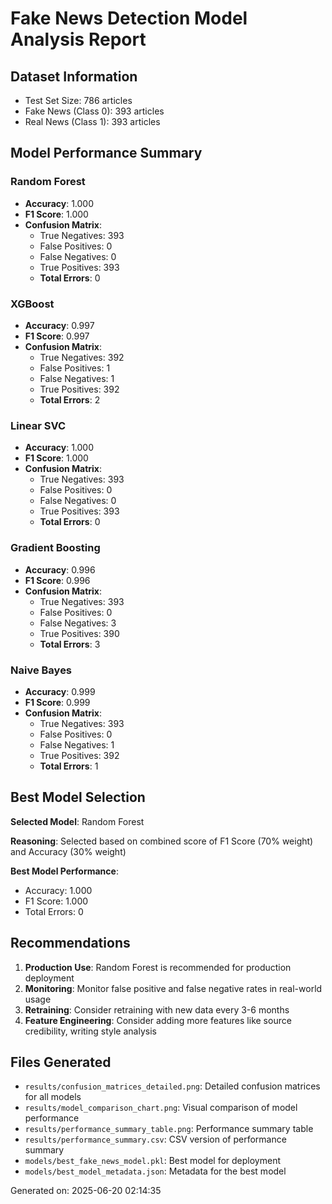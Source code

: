 
# Fake News Detection Model Analysis Report

## Dataset Information
- Test Set Size: 786 articles
- Fake News (Class 0): 393 articles
- Real News (Class 1): 393 articles

## Model Performance Summary


### Random Forest
- **Accuracy**: 1.000
- **F1 Score**: 1.000
- **Confusion Matrix**:
  - True Negatives: 393
  - False Positives: 0
  - False Negatives: 0
  - True Positives: 393
  - **Total Errors**: 0


### XGBoost
- **Accuracy**: 0.997
- **F1 Score**: 0.997
- **Confusion Matrix**:
  - True Negatives: 392
  - False Positives: 1
  - False Negatives: 1
  - True Positives: 392
  - **Total Errors**: 2


### Linear SVC
- **Accuracy**: 1.000
- **F1 Score**: 1.000
- **Confusion Matrix**:
  - True Negatives: 393
  - False Positives: 0
  - False Negatives: 0
  - True Positives: 393
  - **Total Errors**: 0


### Gradient Boosting
- **Accuracy**: 0.996
- **F1 Score**: 0.996
- **Confusion Matrix**:
  - True Negatives: 393
  - False Positives: 0
  - False Negatives: 3
  - True Positives: 390
  - **Total Errors**: 3


### Naive Bayes
- **Accuracy**: 0.999
- **F1 Score**: 0.999
- **Confusion Matrix**:
  - True Negatives: 393
  - False Positives: 0
  - False Negatives: 1
  - True Positives: 392
  - **Total Errors**: 1


## Best Model Selection

**Selected Model**: Random Forest

**Reasoning**: Selected based on combined score of F1 Score (70% weight) and Accuracy (30% weight)

**Best Model Performance**:
- Accuracy: 1.000
- F1 Score: 1.000
- Total Errors: 0

## Recommendations

1. **Production Use**: Random Forest is recommended for production deployment
2. **Monitoring**: Monitor false positive and false negative rates in real-world usage
3. **Retraining**: Consider retraining with new data every 3-6 months
4. **Feature Engineering**: Consider adding more features like source credibility, writing style analysis

## Files Generated

- `results/confusion_matrices_detailed.png`: Detailed confusion matrices for all models
- `results/model_comparison_chart.png`: Visual comparison of model performance
- `results/performance_summary_table.png`: Performance summary table
- `results/performance_summary.csv`: CSV version of performance summary
- `models/best_fake_news_model.pkl`: Best model for deployment
- `models/best_model_metadata.json`: Metadata for the best model

Generated on: 2025-06-20 02:14:35
